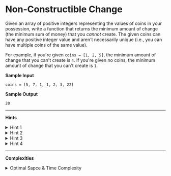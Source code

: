 # Non-Constructible Change

Given an array of positive integers representing the values of coins in your possession, write a function that returns the minimum amount of change (the minimum sum of money) that you *cannot* create. The given coins can have any positive integer value and aren't necessarily unique (i.e., you can have multiple coins of the same value).

For example, if you're given `coins = [1, 2, 5]`, the minimum amount of change that you can't create is `4`. If you're given no coins, the minimum amount of change that you can't create is `1`.

**Sample Input**
```
coins = [5, 7, 1, 1, 2, 3, 22]
```

**Sample Output**
```
20
```

---

**Hints**
<details>
    <summary>Hint 1</summary>

    One approach to solve this problem is to attempt to create every single amount of change, starting at 1 and going up until you eventually can't create an amount. While this approach works, there is a better one.
</details>

<details>
    <summary>Hint 2</summary>

    Start by sorting  the input array. Since you're trying to find the minimum amount of change that you can't create, it makes sense to consider the smallest coins first.
</details>

<details>
    <summary>Hint 3</summary>

    To understand the trick to this problem, consider the following example: coins = [1, 2, 4]. With this set of coins, we can create 1, 2, 3, 4, 5, 6, 7 cents worth of change. Now, if we were to add a coin of value 9 to this set, we would not be able to create 8 cents. However, if we were to add a coin of value 7, we would be able to create 8 cents, and we would also be able to create all valuies of change from 1 to 15. Why is this the case?
</details>

<details>
    <summary>Hint 4</summary>
    
    Create a variable to store the amount of change that you can currently create up to. Sort all ofyour coins, and loop through them in ascending order. At every iteration, compare the current coin to the amount of change that you can currently create up to. Here are the two scenarios that you'll encounter:
    
    - The coin value is greater than the amount of change that you can currently create plus 1.
    
    - The coin value is smaller than or equal to the amount of change that you can currently create plus 1.
    
    In the first scenario, you simply return the current amount of change that you can create plus 1, because you can't create that amount of change. In the second scenario, you add the value of the coin to the amount of change that you can currently create up to, and you continue iterating through the coins.
    The reason for this is that, if you're in the second scenario, you can create all of the values of change that you can currently create plus the value of the coin that you just considered. lf you're given coins [1 , 2], then you can make 1, 2, 3 cents. So if you add a coin of value 4, then you can make 4 + 1 cents, 4 + 2 cents, and 4 + 3 cents. Thus, you can make up to 7 cents.   
</details>

---

**Complexities**
<details>
    <summary>Optimal Sapce & Time Complexity</summary>

    O(nlogn) time | O(1) space - where n is the number of coins
</details>